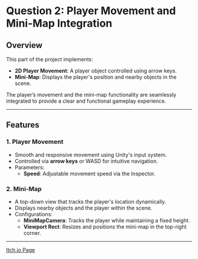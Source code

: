# Question 2: Player Movement and Mini-Map Integration

## Overview
This part of the project implements:
- **2D Player Movement**: A player object controlled using arrow keys.
- **Mini-Map**: Displays the player's position and nearby objects in the scene.

The player’s movement and the mini-map functionality are seamlessly integrated to provide a clear and functional gameplay experience.

---

## Features
### 1. **Player Movement**
- Smooth and responsive movement using Unity's input system.
- Controlled via **arrow keys** or WASD for intuitive navigation.
- Parameters:
  - **Speed**: Adjustable movement speed via the Inspector.

### 2. **Mini-Map**
- A top-down view that tracks the player's location dynamically.
- Displays nearby objects and the player within the scene.
- Configurations:
  - **MiniMapCamera**: Tracks the player while maintaining a fixed height.
  - **Viewport Rect**: Resizes and positions the mini-map in the top-right corner.

---

[Itch.io Page](https://blackeswadeh.itch.io/question2-game) 